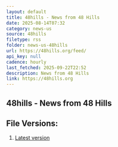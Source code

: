 ```yaml
---
layout: default
title: 48hills - News from 48 Hills
date: 2025-08-14T07:32
category: news-us
source: 48hills
filetype: rss
folder: news-us-48hills
url: https://48hills.org/feed/
api_key: null
cadence: hourly
last_fetched: 2025-09-22T22:52
description: News from 48 Hills
link: https://48hills.org
---
```


## 48hills - News from 48 Hills

<div id="data-chart"></div>
<div id="data-table"></div>
<script>
document.addEventListener('DOMContentLoaded', function(){
  document.getElementById('data-table').textContent = 'This source isn't supported for tables yet.';
});
</script>

## File Versions:
1. [Latest version](./latest.rss)

